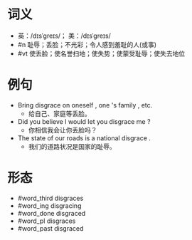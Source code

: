 # 词义
- 英：/dɪsˈɡreɪs/； 美：/dɪsˈɡreɪs/
- #n 耻辱；丢脸；不光彩；令人感到羞耻的人(或事)
- #vt 使丢脸；使名誉扫地；使失势；使蒙受耻辱；使失去地位
# 例句
- Bring disgrace on oneself , one 's family , etc.
	- 给自己、家庭等丢脸。
- Did you believe I would let you disgrace me ?
	- 你相信我会让你丢脸吗？
- The state of our roads is a national disgrace .
	- 我们的道路状况是国家的耻辱。
# 形态
- #word_third disgraces
- #word_ing disgracing
- #word_done disgraced
- #word_pl disgraces
- #word_past disgraced
